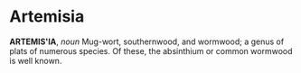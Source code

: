 # Artemisia

**ARTEMIS'IA**, _noun_ Mug-wort, southernwood, and wormwood; a genus of plats of numerous species. Of these, the absinthium or common wormwood is well known.